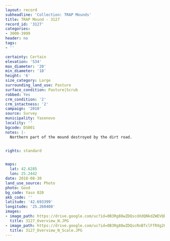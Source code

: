 ```yaml
---
layout: record
subheadline: 'Collection: TRAP Mounds'
title: TRAP Mound - 3127
record_id: '3127'
categories:
- 3000-3999
header: no
tags:
- ''

certainty: Certain
elevation: '534'
max_diameter: '20'
min_diameter: '18'
height: '6'
size_category: Large
surrounding_land_use: Pasture
surface_condition: Pasture|Scrub
robbed: Yes
crm_condition: '2'
crm_intactness: '2'
campaign: '2010'
source: Survey
municipality: Yasenovo
locality: ''
bgcode: DS001
notes: |-
  Northern part of the mound destroyed by the dirt road.


rights: standard


maps:
  lat: 42.6285
  lon: 25.2442
date: 2018-08-30
land_use_source: Photo
photo: Good
bg_code: Yasn 020
akb_code: ''
latitude: '42.693399'
longitude: '25.260408'
images:
- image_path: https://drive.google.com/uc?id=0B3Rg88wZDQscdXdQNkdZWEVQbjA
  title: 3127_Overview_N.JPG
- image_path: https://drive.google.com/uc?id=0B3Rg88wZDQscRnBTclFfRXg2QWs
  title: 3127_Overview_N_Scale.JPG
---
```

